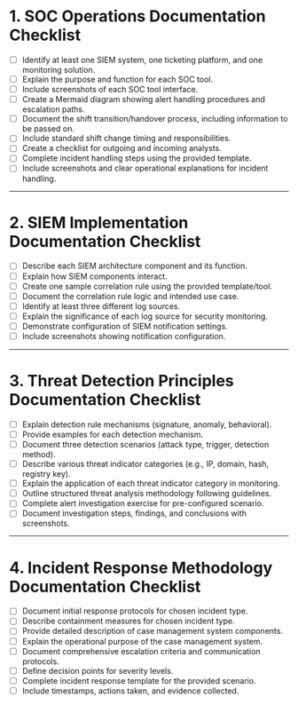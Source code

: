 # 1. SOC Operations Documentation Checklist

- [ ] Identify at least one SIEM system, one ticketing platform, and one monitoring solution.  
- [ ] Explain the purpose and function for each SOC tool.  
- [ ] Include screenshots of each SOC tool interface.  
- [ ] Create a Mermaid diagram showing alert handling procedures and escalation paths.  
- [ ] Document the shift transition/handover process, including information to be passed on.  
- [ ] Include standard shift change timing and responsibilities.  
- [ ] Create a checklist for outgoing and incoming analysts.  
- [ ] Complete incident handling steps using the provided template.  
- [ ] Include screenshots and clear operational explanations for incident handling.  

---

# 2. SIEM Implementation Documentation Checklist

- [ ] Describe each SIEM architecture component and its function.  
- [ ] Explain how SIEM components interact.  
- [ ] Create one sample correlation rule using the provided template/tool.  
- [ ] Document the correlation rule logic and intended use case.  
- [ ] Identify at least three different log sources.  
- [ ] Explain the significance of each log source for security monitoring.  
- [ ] Demonstrate configuration of SIEM notification settings.  
- [ ] Include screenshots showing notification configuration.  

---

# 3. Threat Detection Principles Documentation Checklist

- [ ] Explain detection rule mechanisms (signature, anomaly, behavioral).  
- [ ] Provide examples for each detection mechanism.  
- [ ] Document three detection scenarios (attack type, trigger, detection method).  
- [ ] Describe various threat indicator categories (e.g., IP, domain, hash, registry key).  
- [ ] Explain the application of each threat indicator category in monitoring.  
- [ ] Outline structured threat analysis methodology following guidelines.  
- [ ] Complete alert investigation exercise for pre-configured scenario.  
- [ ] Document investigation steps, findings, and conclusions with screenshots.  

---

# 4. Incident Response Methodology Documentation Checklist

- [ ] Document initial response protocols for chosen incident type.  
- [ ] Describe containment measures for chosen incident type.  
- [ ] Provide detailed description of case management system components.  
- [ ] Explain the operational purpose of the case management system.  
- [ ] Document comprehensive escalation criteria and communication protocols.  
- [ ] Define decision points for severity levels.  
- [ ] Complete incident response template for the provided scenario.  
- [ ] Include timestamps, actions taken, and evidence collected.  
